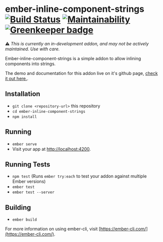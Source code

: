 # ember-inline-component-strings [![Build Status](https://travis-ci.org/k-fish/ember-inline-component-strings.svg?branch=master)](https://travis-ci.org/k-fish/ember-inline-component-strings) [![Maintainability](https://api.codeclimate.com/v1/badges/ead670116292934c3da6/maintainability)](https://codeclimate.com/github/k-fish/ember-inline-component-strings/maintainability) [![Greenkeeper badge](https://badges.greenkeeper.io/k-fish/ember-inline-component-strings.svg)](https://greenkeeper.io/)

⚠️ *This is currently an in-development addon, and may not be actively maintained. Use with care.*

Ember-inline-component-strings is a simple addon to allow inlining components into strings.

The demo and documentation for this addon live on it's github page, [check it out here.](https://k-fish.github.io/ember-inline-component-strings/).

## Installation

* `git clone <repository-url>` this repository
* `cd ember-inline-component-strings`
* `npm install`

## Running

* `ember serve`
* Visit your app at [http://localhost:4200](http://localhost:4200).

## Running Tests

* `npm test` (Runs `ember try:each` to test your addon against multiple Ember versions)
* `ember test`
* `ember test --server`

## Building

* `ember build`

For more information on using ember-cli, visit [https://ember-cli.com/](https://ember-cli.com/).
